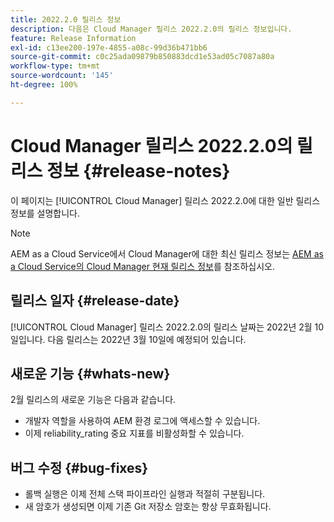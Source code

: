 ```yaml
---
title: 2022.2.0 릴리스 정보
description: 다음은 Cloud Manager 릴리스 2022.2.0의 릴리스 정보입니다.
feature: Release Information
exl-id: c13ee200-197e-4855-a08c-99d36b471bb6
source-git-commit: c0c25ada09879b850883dcd1e53ad05c7087a80a
workflow-type: tm+mt
source-wordcount: '145'
ht-degree: 100%

---
```


# Cloud Manager 릴리스 2022.2.0의 릴리스 정보 {#release-notes}

이 페이지는 [!UICONTROL Cloud Manager] 릴리스 2022.2.0에 대한 일반 릴리스 정보를 설명합니다.

>[!NOTE]
>
>AEM as a Cloud Service에서 Cloud Manager에 대한 최신 릴리스 정보는 [AEM as a Cloud Service의 Cloud Manager 현재 릴리스 정보](https://experienceleague.adobe.com/docs/experience-manager-cloud-service/content/implementing/using-cloud-manager/release-notes-cloud-manager/release-notes-cm-current.html)를 참조하십시오.

## 릴리스 일자 {#release-date}

[!UICONTROL Cloud Manager] 릴리스 2022.2.0의 릴리스 날짜는 2022년 2월 10일입니다. 다음 릴리스는 2022년 3월 10일에 예정되어 있습니다.

## 새로운 기능 {#whats-new}

2월 릴리스의 새로운 기능은 다음과 같습니다.

* 개발자 역할을 사용하여 AEM 환경 로그에 액세스할 수 있습니다.
* 이제 reliability_rating 중요 지표를 비활성화할 수 있습니다.

## 버그 수정 {#bug-fixes}

* 롤백 실행은 이제 전체 스택 파이프라인 실행과 적절히 구분됩니다.
* 새 암호가 생성되면 이제 기존 Git 저장소 암호는 항상 무효화됩니다.
